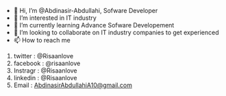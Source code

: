 - 👋 Hi, I’m @Abdinasir-Abdullahi, Sofware Developer
- 👀 I’m interested in IT industry
- 🌱 I’m currently learning Advance Sofware Developement
- 💞️ I’m looking to collaborate on IT industry companies to get experienced
- 📫 How to reach me 

1. twitter : @Risaanlove
2. facebook : @risaanlove
3. Instragr : @Risaanlove
4. linkedin : @Risaanlove
5. Email : AbdinasirAbdullahiA10@gmail.com
<!---
Abdinasir-Abdullahi/Abdinasir-Abdullahi is a ✨ special ✨ repository because its `README.md` (this file) appears on your GitHub profile.
You can click the Preview link to take a look at your changes.
--->
